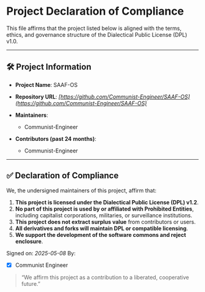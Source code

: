 #  Project Declaration of Compliance

This file affirms that the project listed below is aligned with the terms, ethics, and governance structure of the Dialectical Public License (DPL) v1.0.

---

## 🛠 Project Information

* **Project Name**: SAAF-OS
* **Repository URL**: *[https://github.com/Communist-Engineer/SAAF-OS](https://github.com/Communist-Engineer/SAAF-OS)*
* **Maintainers**:

  * Communist-Engineer
* **Contributors (past 24 months)**:

  * Communist-Engineer

---

## ✅ Declaration of Compliance

We, the undersigned maintainers of this project, affirm that:

1. **This project is licensed under the Dialectical Public License (DPL) v1.2**.
2. **No part of this project is used by or affiliated with Prohibited Entities**, including capitalist corporations, militaries, or surveillance institutions.
3. **This project does not extract surplus value** from contributors or users.
4. **All derivatives and forks will maintain DPL or compatible licensing**.
5. **We support the development of the software commons and reject enclosure**.

Signed on: *2025-05-08*
By:

* [x] Communist Engineer


> “We affirm this project as a contribution to a liberated, cooperative future.”
